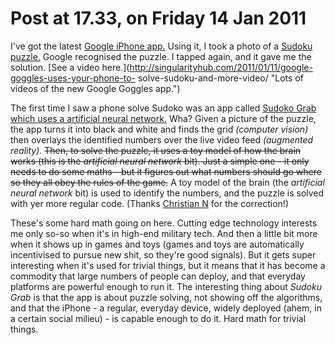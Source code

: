 # Post at 17.33, on Friday 14 Jan 2011

I've got the latest [Google iPhone app.](http://www.google.com/mobile/iphone/ "Get Google's apps here.") Using it, I took a photo of a [Sudoku
puzzle.](http://www.websudoku.com/ "Billions of puzzles") Google recognised
the puzzle. I tapped again, and it gave me the solution. [See a video
here.](http://singularityhub.com/2011/01/11/google-goggles-uses-your-phone-to-
solve-sudoku-and-more-video/ "Lots of videos of the new Google Goggles app.")

The first time I saw a phone solve Sudoko was an app called [Sudoko
Grab](http://www.youtube.com/watch?v=oImMJ6p6mKE&feature=related "Video.")
[which uses a artificial neural
network.](http://sudokugrab.blogspot.com/2009/07/how-does-it-all-work.html "Blog post explaining how it works.") Wha? Given a picture of the puzzle, the
app turns it into black and white and finds the grid _(computer vision)_ then
overlays the identified numbers over the live video feed _(augmented
reality)._ ~~Then, to solve the puzzle, it uses a toy model of how the brain
works (this is the _artificial neural network_ bit). Just a simple one - it
only needs to do some maths - but it figures out what numbers should go where
so they all obey the rules of the game.~~ A toy model of the brain (the
_artificial neural network_ bit) is used to identify the numbers, and the
puzzle is solved with yer more regular code. (Thanks [Christian
N](http://chneukirchen.org/ "Neat homepage, friendly + helpful correction!")
for the correction!)

These's some hard math going on here. Cutting edge technology interests me
only so-so when it's in high-end military tech. And then a little bit more
when it shows up in games and toys (games and toys are automatically
incentivised to pursue new shit, so they're good signals). But it gets super
interesting when it's used for trivial things, but it means that it has become
a commodity that large numbers of people can deploy, and that everyday
platforms are powerful enough to run it. The interesting thing about _Sudoku
Grab_ is that the app is about puzzle solving, not showing off the algorithms,
and that the iPhone - a regular, everyday device, widely deployed (ahem, in a
certain social milieu) - is capable enough to do it. Hard math for trivial
things.
